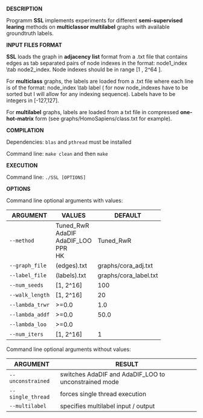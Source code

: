 __DESCRIPTION__

Programm __SSL__ implements experiments for different __semi-supervised learing__ methods on __multiclassor multilabel__ graphs with available groundtruth labels. 

__INPUT FILES FORMAT__

__SSL__ loads the graph in __adjacency list__ format from a .txt file that contains edges as tab separated pairs of node indexes in the format: node1_index \tab node2_index. Node indexes should be in range [1 , 2^64 ]. 

For __multiclass__ graphs, the labels are loaded from a .txt file where each line is of the format: node_index \tab label ( for now node_indexes have to be sorted but I will allow for any indexing sequence). Labels have to be integers in [-127,127]. 

For __multilabel__ graphs, labels are loaded from a txt file in compressed __one-hot-matrix__ form (see graphs/HomoSapiens/class.txt for example).


__COMPILATION__

Dependencies: `blas` and `pthread`  must be installed

Command line: `make clean` and then `make`

__EXECUTION__
		      	 
Command line: `./SSL [OPTIONS]`

__OPTIONS__

Command line optional arguments with values:

ARGUMENT | VALUES | DEFAULT
-------- | ------ | -------
`--method` |  Tuned_RwR <br/> AdaDIF <br/> AdaDIF_LOO <br/> PPR <br/> HK | Tuned_RwR   	
`--graph_file` | (edges).txt | graphs/cora_adj.txt
`--label_file` | (labels).txt | graphs/cora_label.txt
`--num_seeds` | [1, 2^16] | 100
`--walk_length` | [1, 2^16] | 20
`--lambda_trwr` | >=0.0 | 1.0
`--lambda_addf` | >=0.0 | 50.0
`--lambda_loo` | >=0.0 |     
`--num_iters` | [1, 2^16] | 1

Command line optional arguments without values:

ARGUMENT | RESULT
-------- | ------
`--unconstrained` | switches AdaDIF and AdaDIF_LOO to unconstrained mode
`--single_thread` | forces single thread execution
`--multilabel` | specifies multilabel input / output















